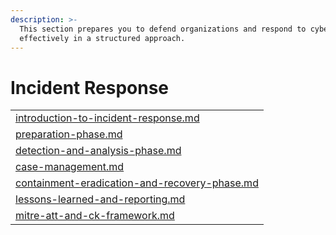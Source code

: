 ```yaml
---
description: >-
  This section prepares you to defend organizations and respond to cyber attacks
  effectively in a structured approach.
---
```


# Incident Response

|                                                                                                          |
| -------------------------------------------------------------------------------------------------------- |
| [introduction-to-incident-response.md](introduction-to-incident-response.md "mention")                   |
| [preparation-phase.md](preparation-phase.md "mention")                                                   |
| [detection-and-analysis-phase.md](detection-and-analysis-phase.md "mention")                             |
| [case-management.md](case-management.md "mention")                                                       |
| [containment-eradication-and-recovery-phase.md](containment-eradication-and-recovery-phase.md "mention") |
| [lessons-learned-and-reporting.md](lessons-learned-and-reporting.md "mention")                           |
| [mitre-att-and-ck-framework.md](mitre-att-and-ck-framework.md "mention")                                 |
